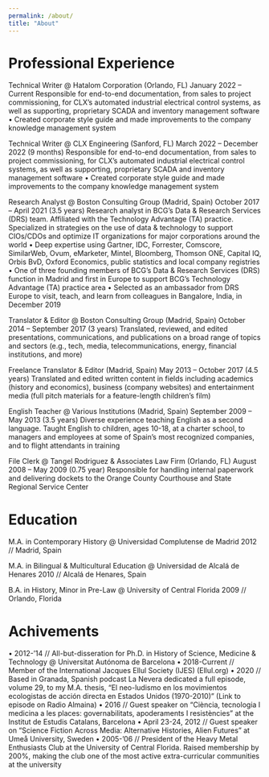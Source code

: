```yaml
---
permalink: /about/
title: "About"
---
```


# Professional Experience
Technical Writer @ Hatalom Corporation (Orlando, FL)
January 2022 – Current
Responsible for end-to-end documentation, from sales to project commissioning, for CLX’s automated industrial electrical control systems, as well as supporting, proprietary SCADA and inventory management software
• Created corporate style guide and made improvements to the company knowledge management system

Technical Writer @ CLX Engineering (Sanford, FL)
March 2022 – December 2022 (9 months)
Responsible for end-to-end documentation, from sales to project commissioning, for CLX’s automated industrial electrical control systems, as well as supporting, proprietary SCADA and inventory management software
• Created corporate style guide and made improvements to the company knowledge management system

Research Analyst @ Boston Consulting Group (Madrid, Spain)
October 2017 – April 2021 (3.5 years)
Research analyst in BCG’s Data & Research Services (DRS) team. Affiliated with the Technology Advantage (TA) practice. Specialized in strategies on the use of data & technology to support CIOs/CDOs and optimize IT organizations for major corporations around the world
• Deep expertise using Gartner, IDC, Forrester, Comscore, SimilarWeb, Ovum, eMarketer, Mintel, Bloomberg, Thomson ONE, Capital IQ, Orbis BvD, Oxford Economics, public statistics and local company registries
• One of three founding members of BCG’s Data & Research Services (DRS) function in Madrid and first in Europe to support BCG’s Technology Advantage (TA) practice area
• Selected as an ambassador from DRS Europe to visit, teach, and learn from colleagues in Bangalore, India, in December 2019

Translator & Editor @ Boston Consulting Group (Madrid, Spain)
October 2014 – September 2017 (3 years)
Translated, reviewed, and edited presentations, communications, and publications on a broad range of topics and sectors (e.g., tech, media, telecommunications, energy, financial institutions, and more)

Freelance Translator & Editor (Madrid, Spain)
May 2013 – October 2017 (4.5 years)
Translated and edited written content in fields including academics (history and economics), business (company websites) and entertainment media (full pitch materials for a feature-length children’s film)

English Teacher @ Various Institutions (Madrid, Spain)
September 2009 – May 2013 (3.5 years)
Diverse experience teaching English as a second language. Taught English to children, ages 10-18, at a charter school, to managers and employees at some of Spain’s most recognized companies, and to flight attendants in training

File Clerk @ Tangel Rodriguez & Associates Law Firm (Orlando, FL)
August 2008 – May 2009 (0.75 year)
Responsible for handling internal paperwork and delivering dockets to the Orange County Courthouse and State Regional Service Center

# Education
M.A. in Contemporary History @ Universidad Complutense de Madrid
2012 // Madrid, Spain

M.A. in Bilingual & Multicultural Education @ Universidad de Alcalá de Henares
2010 // Alcalá de Henares, Spain

B.A. in History, Minor in Pre-Law @ University of Central Florida
2009 // Orlando, Florida

# Achivements
• 2012-’14 // All-but-disseration for Ph.D. in History of Science, Medicine & Technology @ Universitat Autónoma de Barcelona
• 2018-Current // Member of the International Jacques Ellul Society (IJES) (Ellul.org)
• 2020 // Based in Granada, Spanish podcast La Nevera dedicated a full episode, volume 29, to my M.A. thesis, “El neo-ludismo en los movimientos ecologistas de acción directa en Estados Unidos (1970-2010)” (Link to episode on Radio Almaina)
• 2016 // Guest speaker on “Ciència, tecnologia I medicina a les places: governabilitats,
apoderaments I resistències” at the Institut de Estudis Catalans, Barcelona
• April 23-24, 2012 // Guest speaker on “Science Fiction Across Media: Alternative
Histories, Alien Futures” at Umeå University, Sweden
• 2005-’06 // President of the Heavy Metal Enthusiasts Club at the University of Central Florida. Raised membership by 200%, making the club one of the most active extra-curricular communities at the university
